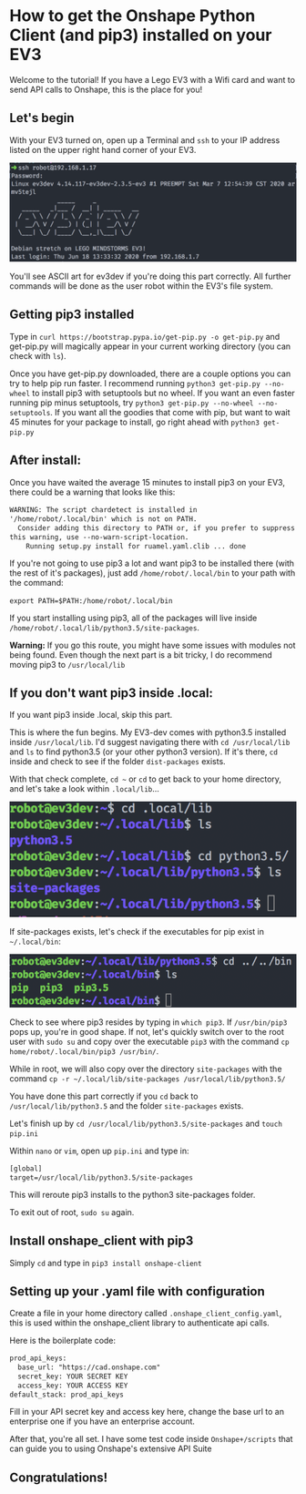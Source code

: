 # How to get the Onshape Python Client (and pip3) installed on your EV3

Welcome to the tutorial! If you have a Lego EV3 with a Wifi card and want to send API calls to Onshape, this is the place for you! 

## Let's begin 
With your EV3 turned on, open up a Terminal and `ssh` to your IP address listed on the upper right hand corner of your EV3. 

![ssh](./images/ssh.png)

You'll see ASCII art for ev3dev if you're doing this part correctly. All further commands will be done as the user robot within the EV3's file system.

## Getting pip3 installed 

Type in `curl https://bootstrap.pypa.io/get-pip.py -o get-pip.py` and get-pip.py will magically appear in your current working directory (you can check with `ls`). 

Once you have get-pip.py downloaded, there are a couple options you can try to help pip run faster. I recommend running `python3 get-pip.py --no-wheel` to install pip3 with setuptools but no wheel. If you want an even faster running pip minus setuptools, try `python3 get-pip.py --no-wheel --no-setuptools`. If you want all the goodies that come with pip, but want to wait 45 minutes for your package to install, go right ahead with `python3 get-pip.py`

## After install: 
Once you have waited the average 15 minutes to install pip3 on your EV3, there could be a warning that looks like this: 

```
WARNING: The script chardetect is installed in '/home/robot/.local/bin' which is not on PATH.
  Consider adding this directory to PATH or, if you prefer to suppress this warning, use --no-warn-script-location.
    Running setup.py install for ruamel.yaml.clib ... done
```

If you're not going to use pip3 a lot and want pip3 to be installed there (with the rest of it's packages), just add `/home/robot/.local/bin` to your path with the command: 

`export PATH=$PATH:/home/robot/.local/bin`

If you start installing using pip3, all of the packages will live inside `/home/robot/.local/lib/python3.5/site-packages`. 

**Warning:** If you go this route, you might have some issues with modules not being found. Even though the next part is a bit tricky, I do recommend moving pip3 to `/usr/local/lib`

## If you don't want pip3 inside .local:
If you want pip3 inside .local, skip this part. 

This is where the fun begins. My EV3-dev comes with python3.5 installed inside `/usr/local/lib`. I'd suggest navigating there with `cd /usr/local/lib` and `ls` to find python3.5 (or your other python3 version). If it's there, `cd` inside and check to see if the folder `dist-packages` exists. 

With that check complete, `cd ~` or `cd` to get back to your home directory, and let's take a look within `.local/lib`...

![local](./images/local.png)

If site-packages exists, let's check if the executables for pip exist in `~/.local/bin`:

![bin](./images/bin.png)

Check to see where pip3 resides by typing in `which pip3`. If `/usr/bin/pip3` pops up, you're in good shape. If not, let's quickly switch over to the root user with `sudo su` and copy over the executable `pip3` with the command `cp home/robot/.local/bin/pip3 /usr/bin/`. 

While in root, we will also copy over the directory `site-packages` with the command `cp -r ~/.local/lib/site-packages /usr/local/lib/python3.5/` 

You have done this part correctly if you `cd` back to `/usr/local/lib/python3.5` and the folder `site-packages` exists. 

Let's finish up by `cd /usr/local/lib/python3.5/site-packages` and `touch pip.ini` 

Within `nano` or `vim`, open up `pip.ini` and type in: 

```
[global]
target=/usr/local/lib/python3.5/site-packages
```

This will reroute pip3 installs to the python3 site-packages folder. 

To exit out of root, `sudo su` again. 

## Install onshape_client with pip3

Simply `cd` and type in `pip3 install onshape-client` 

## Setting up your .yaml file with configuration

Create a file in your home directory called `.onshape_client_config.yaml`, this is used within the onshape_client library to authenticate api calls. 

Here is the boilerplate code: 
```
prod_api_keys:
  base_url: "https://cad.onshape.com"
  secret_key: YOUR SECRET KEY
  access_key: YOUR ACCESS KEY
default_stack: prod_api_keys
```

Fill in your API secret key and access key here, change the base url to an enterprise one if you have an enterprise account.

After that, you're all set. I have some test code inside `Onshape+/scripts` that can guide you to using Onshape's extensive API Suite

## Congratulations! 
